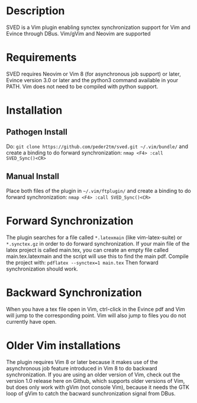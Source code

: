 # Description
SVED is a Vim plugin enabling synctex synchronization
support for Vim and Evince through DBus.
Vim/gVim and Neovim are supported

# Requirements
SVED requires Neovim or Vim 8 (for asynchronous job support) 
or later, Evince version 3.0 or later and the python3
command available in your PATH.
Vim does not need to be compiled with python support.

# Installation
## Pathogen Install
Do:
`git clone https://github.com/peder2tm/sved.git ~/.vim/bundle/`
and create a binding to do forward synchronization:
`nmap <F4> :call SVED_Sync()<CR>`

## Manual Install
Place both files of the plugin in `~/.vim/ftplugin/`
and create a binding to do forward synchronization:
`nmap <F4> :call SVED_Sync()<CR>`

# Forward Synchronization
The plugin searches for a file called `*.latexmain` (like vim-latex-suite) or
`*.synctex.gz` in order to do forward synchronization.  If your main file of the
latex project is called main.tex, you can create an empty file called
main.tex.latexmain and the script will use this to find the main pdf.  Compile
the project with: `pdflatex --synctex=1 main.tex`
Then forward synchronization should work.

# Backward Synchronization
When you have a tex file open in Vim, ctrl-click in the Evince pdf and Vim will
jump to the corresponding point. Vim will also jump to files you do not
currently have open.

# Older Vim installations
The plugin requires Vim 8 or later because it makes use of the asynchronous job
feature introduced in Vim 8 to do backward synchronization. If you are using an
older version of Vim, check out the version 1.0 release here on Github, which
supports older versions of Vim, but does only work with gVim (not console Vim),
because it needs the GTK loop of gVim to catch the bacward sunchronization
signal from DBus.

